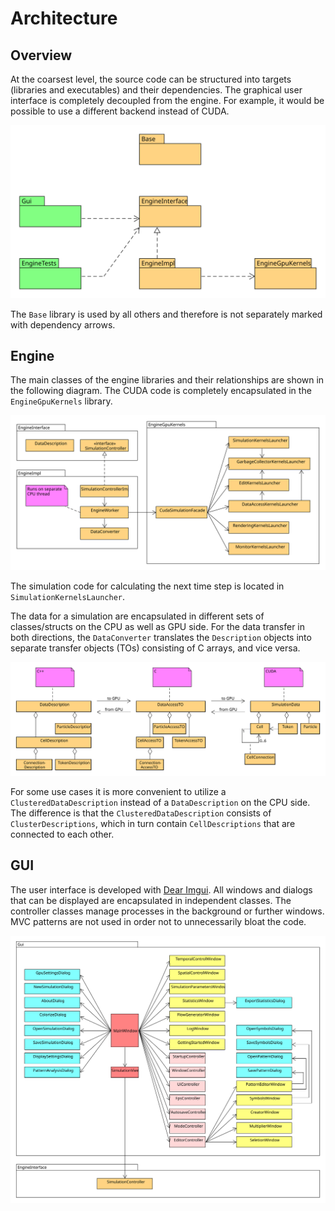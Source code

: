 # Architecture

## Overview

At the coarsest level, the source code can be structured into targets (libraries and executables) and their dependencies. The graphical user interface is completely decoupled from the engine. For example, it would be possible to use a different backend instead of CUDA.

![Dependencies of libraries (orange) and executables (green)](../.gitbook/assets/packages.svg)

The `Base` library is used by all others and therefore is not separately marked with dependency arrows.&#x20;

## Engine

The main classes of the engine libraries and their relationships are shown in the following diagram. The CUDA code is completely encapsulated in the `EngineGpuKernels` library.

![Engine classes and their dependencies](../.gitbook/assets/engine.svg)

The simulation code for calculating the next time step is located in `SimulationKernelsLauncher`.

The data for a simulation are encapsulated in different sets of classes/structs on the CPU as well as GPU side. For the data transfer in both directions, the `DataConverter` translates the `Description` objects into separate transfer objects (TOs) consisting of C arrays, and vice versa.

![Main data structures for storing simulation data](../.gitbook/assets/data.svg)

For some use cases it is more convenient to utilize a `ClusteredDataDescription` instead of a `DataDescription` on the CPU side. The difference is that the `ClusteredDataDescription` consists of `ClusterDescriptions`, which in turn contain `CellDescriptions` that are connected to each other.

## GUI

The user interface is developed with [Dear Imgui](https://github.com/ocornut/imgui). All windows and dialogs that can be displayed are encapsulated in independent classes. The controller classes manage processes in the background or further windows. MVC patterns are not used in order not to unnecessarily bloat the code.

![Gui classes and some of their dependencies](../.gitbook/assets/gui.svg)
